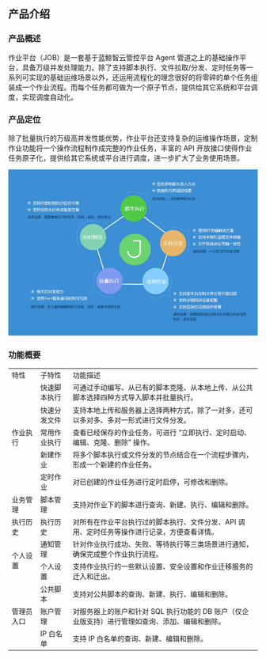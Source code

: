 ## 产品介绍

### 产品概述
作业平台（JOB）是一套基于蓝鲸智云管控平台 Agent 管道之上的基础操作平台，具备万级并发处理能力。除了支持脚本执行、文件拉取/分发、定时任务等一系列可实现的基础运维场景以外，还运用流程化的理念很好的将零碎的单个任务组装成一个作业流程。而每个任务都可做为一个原子节点，提供给其它系统和平台调度，实现调度自动化。

### 产品定位

除了批量执行的万级高并发性能优势，作业平台还支持复杂的运维操作场景，定制作业功能将一个操作流程制作成完整的作业任务，丰富的 API 开放接口使得作业任务原子化，提供给其它系统或平台进行调度，进一步扩大了业务使用场景。

![](../assets/14925991385140.jpg)

### 功能概要

<table><tbody>
<tr><td>	特性	</td><td>	子特性	</td><td>	功能描述	</td></tr>
<tr><td rowspan="5" >	作业执行	</td><td>	快速脚本执行	</td><td>	可通过手动编写、从已有的脚本克隆、从本地上传、从公共脚本选择四种方式导入脚本并批量执行。	</td></tr>
<tr><td>	快速分发文件	</td><td>	支持本地上传和服务器上选择两种方式，除了一对多，还可以多对多、多对一形式进行文件分发。	</td></tr>
<tr><td>	常用作业执行	</td><td>	查看已经保存的作业任务，可进行 “立即执行、定时启动、编辑、克隆、删除” 操作。	</td></tr>
<tr><td>	新建作业	</td><td>	将多个脚本执行或文件分发的节点结合在一个流程步骤内，形成一个新建的作业任务。	</td></tr>
<tr><td>	定时作业	</td><td>	对已创建的作业任务进行定时启停，可修改和删除。	</td></tr>
<tr><td>	业务管理	</td><td>	脚本管理	</td><td>	支持对作业下的脚本进行查询、新建、执行、编辑和删除。	</td></tr>

<tr><td>	执行历史	</td><td>	执行历史	</td><td>	对所有在作业平台执行过的脚本执行、文件分发、API  调用、定时任务等操作进行记录，方便查看详情。	</td></tr>

<tr><td rowspan="2" >	个人设置	</td><td>	通知管理	</td><td>	针对作业执行成功、失败、等待执行等三类场景进行通知，确保完成整个作业执行流程。	</td></tr>
<tr><td>	个人设置	</td><td>	支持作业执行的一些默认设置、安全设置和作业迁移服务的迁入和迁出。	</td></tr>

<tr><td rowspan="3" >	管理员入口	</td><td>	公共脚本	</td><td>	支持对公共脚本的查询、新建、执行、编辑和删除。	</td></tr>
<tr><td>	账户管理	</td><td>	对服务器上的账户和针对 SQL 执行功能的 DB 账户（仅企业版支持）进行管理如查询、添加、编辑和删除。	</td></tr>
<tr><td>	IP 白名单	</td><td>	支持 IP 白名单的查询、新建、编辑和删除。	</td></tr>

</tbody></table>

